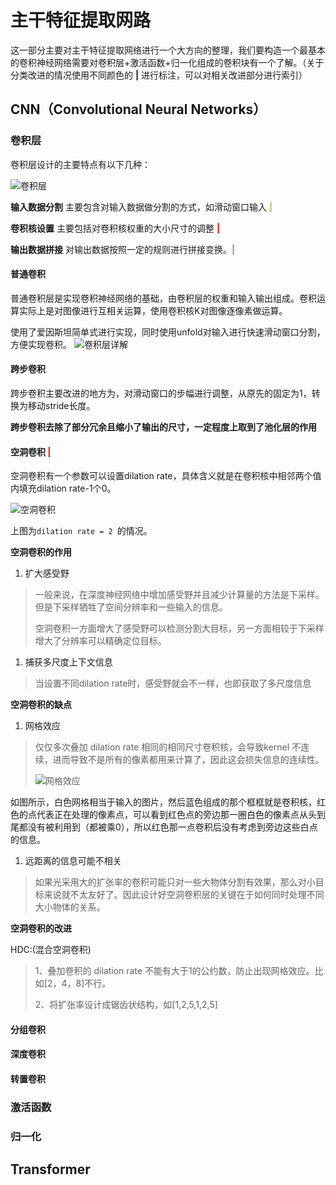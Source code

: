 # 主干特征提取网路

这一部分主要对主干特征提取网络进行一个大方向的整理，我们要构造一个最基本的卷积神经网络需要对卷积层+激活函数+归一化组成的卷积块有一个了解。（关于分类改进的情况使用不同颜色的 **|** 进行标注，可以对相关改进部分进行索引）

## CNN（Convolutional Neural Networks）

### 卷积层

卷积层设计的主要特点有以下几种：

![卷积层](https://cdn.jsdelivr.net/gh/Cola-without-Sugar/markdown_img/202303221027665.png)   

**输入数据分割**	 主要包含对输入数据做分割的方式，如滑动窗口输入 <font color='A2CD5A'>**|**</font>

**卷积核设置** 		主要包括对卷积核权重的大小尺寸的调整 <font color='red'>**|**</font>

**输出数据拼接**	 对输出数据按照一定的规则进行拼接变换。<font color='cornflowerblue'>**|**</font>



#### 普通卷积

普通卷积层是实现卷积神经网络的基础，由卷积层的权重和输入输出组成。卷积运算实际上是对图像进行互相关运算，使用卷积核K对图像逐像素做运算。

使用了爱因斯坦简单式进行实现，同时使用unfold对输入进行快速滑动窗口分割，方便实现卷积。
![卷积层详解](https://cdn.jsdelivr.net/gh/Cola-without-Sugar/markdown_img/202303220943489.jpg)

#### 跨步卷积

跨步卷积主要改进的地方为，对滑动窗口的步幅进行调整，从原先的固定为1，转换为移动stride长度。

**跨步卷积去除了部分冗余且缩小了输出的尺寸，一定程度上取到了池化层的作用**

#### 空洞卷积 <font color='red'>**|**</font>

空洞卷积有一个参数可以设置dilation rate，具体含义就是在卷积核中相邻两个值内填充dilation rate-1个0。

![空洞卷积](https://cdn.jsdelivr.net/gh/Cola-without-Sugar/markdown_img/202303221313269.png)

上图为`dilation rate = 2 `的情况。

**空洞卷积的作用**

1. 扩大感受野

> 一般来说，在深度神经网络中增加感受野并且减少计算量的方法是下采样。但是下采样牺牲了空间分辨率和一些输入的信息。
>
> 空洞卷积一方面增大了感受野可以检测分割大目标，另一方面相较于下采样增大了分辨率可以精确定位目标。



1. 捕获多尺度上下文信息

> 当设置不同dilation rate时，感受野就会不一样，也即获取了多尺度信息



**空洞卷积的缺点**

1. 网格效应

> 仅仅多次叠加 dilation rate 相同的相同尺寸卷积核，会导致kernel 不连续，进而导致不是所有的像素都用来计算了，因此这会损失信息的连续性。
>
> ![网格效应](https://cdn.jsdelivr.net/gh/Cola-without-Sugar/markdown_img/202303221332650.png)

如图所示，白色网格相当于输入的图片，然后蓝色组成的那个框框就是卷积核，红色的点代表正在处理的像素点，可以看到红色点的旁边那一圈白色的像素点从头到尾都没有被利用到（都被乘0），所以红色那一点卷积后没有考虑到旁边这些白点的信息。



1. 远距离的信息可能不相关

> 如果光采用大的扩张率的卷积可能只对一些大物体分割有效果，那么对小目标来说就不太友好了。因此设计好空洞卷积层的关键在于如何同时处理不同大小物体的关系。

**空洞卷积的改进**

HDC:(混合空洞卷积)

> 1、叠加卷积的 dilation rate 不能有大于1的公约数，防止出现网格效应。比如[2，4，8]不行。
>
> 2、将扩张率设计成锯齿状结构，如[1,2,5,1,2,5]



#### 分组卷积

#### 深度卷积

#### 转置卷积

### 激活函数

### 归一化

## Transformer
